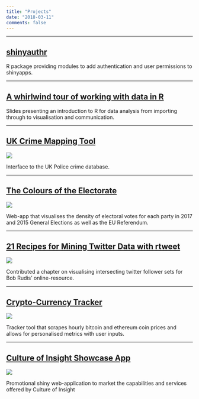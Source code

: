 ```yaml
---
title: "Projects"
date: "2018-03-11"
comments: false
---
```


---

## [shinyauthr](https://github.com/paulc91/shinyauthr)

R package providing modules to add authentication and user permissions to shinyapps.

---

## [A whirlwind tour of working with data in R](https://paulc91.github.io/intro_to_r/)

Slides presenting an introduction to R for data analysis from importing through to visualisation and communication.

---

## [UK Crime Mapping Tool](https://apps.cultureofinsight.com/crime-watch/)

<a class="fullwidth" href="https://apps.cultureofinsight.com/crime-watch/" target="_blank"><img src="/img/crime-watch.png"/></a>

Interface to the UK Police crime database.

---

## [The Colours of the Electorate](https://cultureofinsight.shinyapps.io/dotmap/)

<a class="fullwidth" href="https://cultureofinsight.shinyapps.io/dotmap/" target="_blank"><img src="/img/dotmap.png"/></a>

Web-app that visualises the density of electoral votes for each party in 2017 and 2015 General Elections as well as the EU Referendum.

---

## [21 Recipes for Mining Twitter Data with rtweet](https://rud.is/books/21-recipes/)

<a class="fullwidth" href="https://rud.is/books/21-recipes/" target="_blank"><img src="/img/upsetr.png"/></a>

Contributed a chapter on visualising intersecting twitter follower sets for Bob Rudis’ online-resource.

---

## [Crypto-Currency Tracker](https://cultureofinsight.shinyapps.io/crypto_tracker/)

<a class="fullwidth" href="https://cultureofinsight.shinyapps.io/crypto_tracker/" target="_blank"><img src="/img/crypto_tracker.png"/></a>

Tracker tool that scrapes hourly bitcoin and ethereum coin prices and allows for personalised metrics with user inputs.

---

## [Culture of Insight Showcase App](https://apps.cultureofinsight.com/showcase/)

<a class="fullwidth" href="https://apps.cultureofinsight.com/showcase/" target="_blank"><img src="/img/showcase.png"/></a>

Promotional shiny web-application to market the capabilities and services offered by Culture of Insight